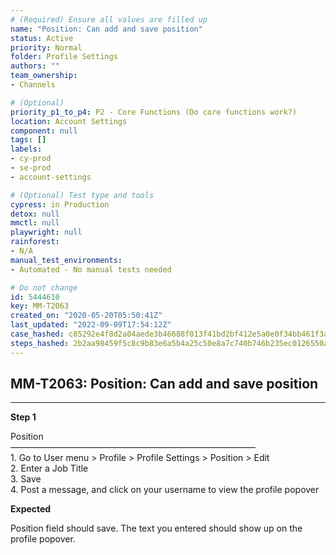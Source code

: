 ```yaml
---
# (Required) Ensure all values are filled up
name: "Position: Can add and save position"
status: Active
priority: Normal
folder: Profile Settings
authors: ""
team_ownership: 
- Channels

# (Optional)
priority_p1_to_p4: P2 - Core Functions (Do core functions work?)
location: Account Settings
component: null
tags: []
labels: 
- cy-prod
- se-prod
- account-settings

# (Optional) Test type and tools
cypress: in Production
detox: null
mmctl: null
playwright: null
rainforest: 
- N/A
manual_test_environments: 
- Automated - No manual tests needed

# Do not change
id: 5444610
key: MM-T2063
created_on: "2020-05-20T05:50:41Z"
last_updated: "2022-09-09T17:54:12Z"
case_hashed: c85292e4f8d2a04aede3b46688f013f41bd2bf412e5a0e0f34bb461f3a16b7241e97d421771b4fdc2a7639ea232057e7
steps_hashed: 2b2aa98459f5c8c9b83e6a5b4a25c50e8a7c740b746b235ec0126550a38295b7a0d2cd1d7db7260bd1f194dd57d448a9
---
```


<!-- (Auto-generated) Based on frontmatter's "key" and "name" -->

## MM-T2063: Position: Can add and save position

---

**Step 1**

Position\
————————————————————————————\
1\. Go to User menu > Profile > Profile Settings > Position > Edit\
2\. Enter a Job Title\
3\. Save\
4\. Post a message, and click on your username to view the profile popover

**Expected**

Position field should save. The text you entered should show up on the profile popover.
